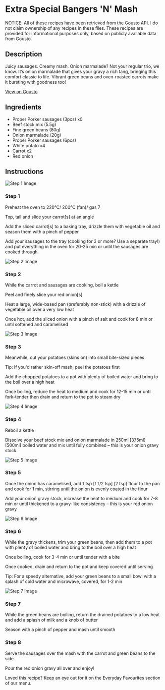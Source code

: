 # Extra Special Bangers 'N' Mash

NOTICE: All of these recipes have been retrieved from the Gousto API. I do not claim ownership of any recipes in these files. These recipes are provided for informational purposes only, based on publicly available data from Gousto.

## Description

Juicy sausages. Creamy mash. Onion marmalade? Not your regular trio, we know. It’s onion marmalade that gives your gravy a rich tang, bringing this comfort classic to life. Vibrant green beans and oven-roasted carrots make it bursting with goodness too!

[View on Gousto](https://www.gousto.co.uk/recipes/cookbook/extra-special-bangers-n-mash)

## Ingredients

- Proper Porker sausages (3pcs) x0
- Beef stock mix (5.5g)
- Fine green beans (80g)
- Onion marmalade (20g)
- Proper Porker sausages (6pcs)
- White potato x4
- Carrot x2
- Red onion

## Instructions

![Step 1 Image](https://production-media.gousto.co.uk/cms/recipe-step-image/step-1-1648029516979-x200.jpg)

### Step 1

Preheat the oven to 220°C/ 200°C (fan)/ gas 7

Top, tail and slice your carrot[s] at an angle

Add the sliced carrot[s] to a baking tray, drizzle them with vegetable oil and season them with a pinch of pepper

Add your sausages to the tray (cooking for 3 or more? Use a separate tray!) and put everything in the oven for 20-25 min or until the sausages are cooked through

![Step 2 Image](https://production-media.gousto.co.uk/cms/recipe-step-image/step-2-1648029519492-x200.jpg)

### Step 2

While the carrot and sausages are cooking, boil a kettle

Peel and finely slice your red onion[s]

Heat a large, wide-based pan (preferably non-stick) with a drizzle of vegetable oil over a very low heat

Once hot, add the sliced onion with a pinch of salt and cook for 8 min or until softened and caramelised

![Step 3 Image](https://production-media.gousto.co.uk/cms/recipe-step-image/step-3-1648029521871-x200.jpg)

### Step 3

Meanwhile, cut your potatoes (skins on) into small bite-sized pieces

Tip: If you'd rather skin-off mash, peel the potatoes first

Add the chopped potatoes to a pot with plenty of boiled water and bring to the boil over a high heat

Once boiling, reduce the heat to medium and cook for 12-15 min or until fork-tender then drain and return to the pot to steam dry

![Step 4 Image](https://production-media.gousto.co.uk/cms/recipe-step-image/step-4-1648029525493-x200.jpg)

### Step 4

Reboil a kettle

Dissolve your beef stock mix and onion marmalade in 250ml <span class="text-purple">[375ml]</span> <span class="text-danger">[500ml]</span> boiled water and mix until fully combined – this is your onion gravy stock

![Step 5 Image](https://production-media.gousto.co.uk/cms/recipe-step-image/step-5-1648029528965-x200.jpg)

### Step 5

Once the onion has caramelised, add 1 tsp <span class="text-purple">[1 1/2 tsp]</span> <span class="text-danger">[2 tsp]</span> flour to the pan and cook for 1 min, stirring until the onion is evenly coated in the flour

Add your onion gravy stock, increase the heat to medium and cook for 7-8 min or until thickened to a gravy-like consistency – this is your red onion gravy

![Step 6 Image](https://production-media.gousto.co.uk/cms/recipe-step-image/step-6-1648029531744-x200.jpg)

### Step 6

While the gravy thickens, trim your green beans, then add them to a pot with plenty of boiled water and bring to the boil over a high heat

Once boiling, cook for 3-4 min or until tender with a bite

Once cooked, drain and return to the pot and keep covered until serving

Tip: For a speedy alternative, add your green beans to a small bowl with a splash of cold water and microwave, covered, for 1-2 min

![Step 7 Image](https://production-media.gousto.co.uk/cms/recipe-step-image/step-7-1648029533651-x200.jpg)

### Step 7

While the green beans are boiling, return the drained potatoes to a low heat and add a splash of milk and a knob of butter

Season with a pinch of pepper and mash until smooth

### Step 8

Serve the sausages over the mash with the carrot and green beans to the side

Pour the red onion gravy all over and enjoy!

<span class="text-danger">Loved this recipe? Keep an eye out for it on the Everyday Favourites section of our menu.</span>

